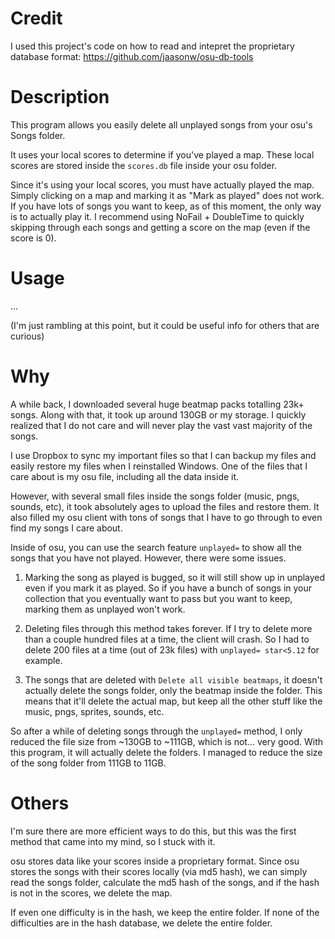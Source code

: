 # Credit
I used this project's code on how to read and intepret the proprietary
database format: https://github.com/jaasonw/osu-db-tools

# Description
This program allows you easily delete all unplayed songs from your osu's Songs
folder. 

It uses your local scores to determine if you've played a map. These local scores
are stored inside the `scores.db` file inside your osu folder.

Since it's using your local scores, you must have actually played the map. Simply
clicking on a map and marking it as "Mark as played" does not work. If you have
lots of songs you want to keep, as of this moment, the only way is to actually
play it. I recommend using NoFail + DoubleTime to quickly skipping through
each songs and getting a score on the map (even if the score is 0).

# Usage
...

(I'm just rambling at this point, but it could be useful info for others that
are curious)

# Why
A while back, I downloaded several huge beatmap packs totalling 23k+ songs.
Along with that, it took up around 130GB or my storage. I quickly realized 
that I do not care and will never play the vast vast majority of the songs.

I use Dropbox to sync my important files so that I can backup my files
and easily restore my files when I reinstalled Windows. One of the files
that I care about is my osu file, including all the data inside it.

However, with several small files inside the songs folder 
(music, pngs, sounds, etc), it took absolutely ages to upload the files
and restore them. It also filled my osu client with tons of songs that
I have to go through to even find my songs I care about.

Inside of osu, you can use the search feature `unplayed=` to show all
the songs that you have not played. However, there were some issues.

1. Marking the song as played is bugged, so it will still show up in
unplayed even if you mark it as played. So if you have a bunch of songs
in your collection that you eventually want to pass but you want to keep,
marking them as unplayed won't work.

2. Deleting files through this method takes forever. If I try to delete
more than a couple hundred files at a time, the client will crash. So
I had to delete 200 files at a time (out of 23k files) with
`unplayed= star<5.12` for example.

3. The songs that are deleted with `Delete all visible beatmaps`, it
doesn't actually delete the songs folder, only the beatmap inside the
folder. This means that it'll delete the actual map, but keep all the
other stuff like the music, pngs, sprites, sounds, etc.

So after a while of deleting songs through the `unplayed=` method, I only
reduced the file size from ~130GB to ~111GB, which is not... very good.
With this program, it will actually delete the folders. I managed to
reduce the size of the song folder from 111GB to 11GB.

# Others
I'm sure there are more efficient ways to do this, but this was the first
method that came into my mind, so I stuck with it.

osu stores data like your scores inside a proprietary format.
Since osu stores the songs with their scores locally (via md5 hash),
we can simply read the songs folder, calculate the md5 hash of the
songs, and if the hash is not in the scores, we delete the map.

If even one difficulty is in the hash, we keep the entire folder.
If none of the difficulties are in the hash database, we delete
the entire folder.
